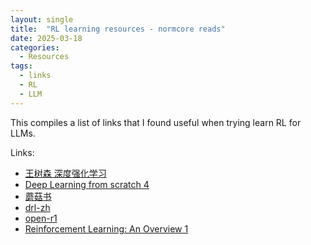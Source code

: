 ```yaml
---
layout: single
title:  "RL learning resources - normcore reads"
date: 2025-03-18 
categories: 
  - Resources
tags:
  - links
  - RL
  - LLM
---
```


This compiles a list of links that I found useful when trying learn RL for LLMs.

Links:
- [王树森 深度强化学习](https://github.com/wangshusen/DRL/tree/master/Notes_CN)
- [Deep Learning from scratch 4](https://github.com/oreilly-japan/deep-learning-from-scratch-4/)
- [蘑菇书](https://datawhalechina.github.io/easy-rl/)
- [drl-zh](https://github.com/alessiodm/drl-zh)
- [open-r1](https://github.com/huggingface/open-r1)
- [Reinforcement Learning: An Overview 1](https://arxiv.org/pdf/2412.05265)


